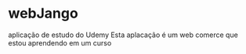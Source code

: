 # webJango
aplicação de estudo do Udemy
Esta aplacação é um web comerce que estou aprendendo em um curso
